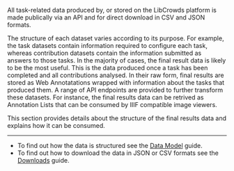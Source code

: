 All task-related data produced by, or stored on the LibCrowds platform is
made publically via an API and for direct download in CSV and JSON formats.

The structure of each dataset varies according to its purpose. For example,
the task datasets contain information required to configure each task, whereas
contribution datasets contain the information submitted as answers to those
tasks. In the majority of cases, the final result data is likely to be the
most useful. This is the data produced once a task has been completed and
all contributions analysed. In their raw form, final results are stored as Web
Annotatations wrapped with information about the tasks that produced them. A
range of API endpoints are provided to further transform these datasets. For
instance, the final results data can be retrived as Annotation Lists that
can be consumed by IIIF compatible image viewers.

This section provides details about the structure of the final results data
and explains how it can be consumed.

---

- To find out how the data is structured see the
[Data Model](/data/model.md) guide.
- To find out how to download the data in JSON or CSV formats see the
[Downloads](/data/downloads.md) guide.